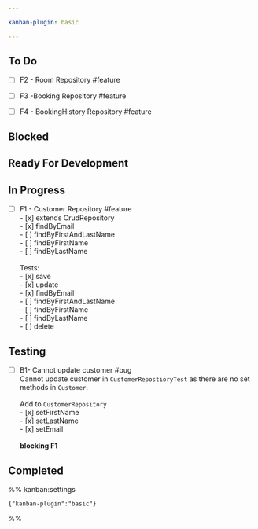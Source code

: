 ```yaml
---

kanban-plugin: basic

---
```


## To Do

- [ ] F2 - Room Repository #feature
- [ ] F3 -Booking Repository #feature
- [ ] F4 - BookingHistory Repository #feature


## Blocked



## Ready For Development



## In Progress

- [ ] F1 - Customer Repository #feature<br>- [x] extends CrudRepository<br>- [x] findByEmail<br>- [ ] findByFirstAndLastName<br>- [ ] findByFirstName<br>- [ ] findByLastName<br><br>Tests:<br>- [x] save<br>- [x] update<br>- [x] findByEmail<br>- [ ] findByFirstAndLastName<br>- [ ] findByFirstName<br>- [ ] findByLastName<br>- [ ] delete


## Testing

- [ ] B1- Cannot update customer #bug <br>Cannot update customer in `CustomerRepostioryTest` as there are no set methods in `Customer`.<br><br>Add to `CustomerRepository`<br>- [x]  setFirstName<br>- [x]  setLastName<br>- [x]  setEmail<br><br>**blocking F1**


## Completed





%% kanban:settings
```
{"kanban-plugin":"basic"}
```
%%